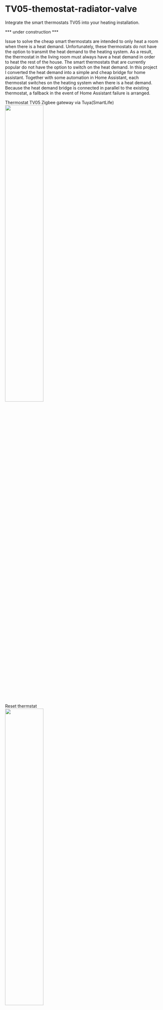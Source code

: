 # TV05-themostat-radiator-valve
Integrate the smart thermostats TV05 into your heating installation.

*** under construction ***

Issue to solve
the cheap smart thermostats are intended to only heat a room when there is a heat demand. Unfortunately, these thermostats do not have the option to transmit the heat demand to the heating system. As a result, the thermostat in the living room must always have a heat demand in order to heat the rest of the house.
The smart thermostats that are currently popular do not have the option to switch on the heat demand. In this project I converted the heat demand into a simple and cheap bridge for home assistant.
Together with some automation in Home Assistant, each thermostat switches on the heating system when there is a heat demand. Because the heat demand bridge is connected in parallel to the existing thermostat, a fallback in the event of Home Assistant failure is arranged.

Thermostat TV05 Zigbee gateway via Tuya(SmartLife)<BR>
<img src="https://github.com/ltvanderkrogt/TV05-themostat-radiator-valve/blob/c7f54a1b874992f7f603850454003c33be9d03da/img/TV05%20set.png" width=50% height=50%><BR>
<BR>
Reset thermstat  <BR>
<img src="https://github.com/ltvanderkrogt/TV05-themostat-radiator-valve/blob/1f28e88d8415bf406c4c3055466fb719f4e4e0e6/img/Reset.jpeg" width=50% height=50%><BR>
Beware: reset only works if display is on! <BR>
<BR> 

Error codes <BR> 
<img src="https://github.com/ltvanderkrogt/TV05-themostat-radiator-valve/blob/1f28e88d8415bf406c4c3055466fb719f4e4e0e6/img/Error_Codes.jpeg" width=50% height=50%><BR>
<BR> 


Automation architecture <BR>

<img src="https://github.com/ltvanderkrogt/TV05-themostat-radiator-valve/blob/f431a33d6fe4b762c81e91892cad0b628bcf2a17/img/Pelikaan.png" width=90% height=90%><BR>
<BR>
The heat demand bridge <BR>
<img src="https://github.com/ltvanderkrogt/TV05-themostat-radiator-valve/blob/main/img/Relay%20module%20ESP8266.png" width=25% height=25%><BR>

Script ESPHome yaml<br>

```yaml
esphome:
  name: cv-warmtevraag
  friendly_name: cv-warmtevraag

esp8266:
  board: esp01_1m

# Enable logging
logger:

# Enable Home Assistant API
api:
  encryption:
    key: "********************************************"

ota:
  password: "*********************************"

wifi:
  ssid: !secret wifi_ssid
  password: !secret wifi_password

  # Enable fallback hotspot (captive portal) in case wifi connection fails
  ap:
    ssid: "Cv-Warmtevraag Fallback Hotspot"
    password: "***********"

captive_portal:
  
output:
  - platform: esp8266_pwm
    pin: GPIO2
    id: onboard_led

light:
  - platform: monochromatic
    name: "Onboard LED"
    output: onboard_led

switch:
  - platform: gpio
    name: "Relay"
    pin: GPIO0
```
<BR>
Automation yaml for each thermostat<BR>

Trigger: This automation is triggered by a state change in the entity climate.hal. It means that the automation will be executed whenever the state of the specified thermostat (climate.hal) changes.

Actions
Execute Script:

Invokes script heat demand

Conditional Actions: for test only

The script includes a conditional block (if) that checks whether the current temperature of the thermostat (climate.hal) is less than the target temperature.
If the condition is true:
Sends a notification to a mobile app stating that the thermostat has a warmth demand. It includes information about the current and target temperatures.
If the condition is false:
Sends a notification to a mobile app stating that the thermostat does not have a warmth demand. It includes information about the current and target temperatures.
Enabled:

The enabled: false statement indicates that this automation is currently disabled. If you want it to be active, you can set enabled: true.<BR>
```yaml
alias: Thermostaat hal temp verandering
description: Thermostaat hal temp verandering
trigger:
  - platform: state
    entity_id:
      - climate.hal
condition: []
action:
  - service: script.1702503879842
    data: {}
  - if:
      - condition: template
        value_template: >-
          {{ state_attr('climate.hal', 'current_temperature') <
          state_attr('climate.hal', 'temperature') }}
    then:
      - service: notify.mobile_app_iphone_rwn1w3gf6k
        data:
          message: >-
            Thermostaat hal warmtevraag aan. Nu 
            {{state_attr('climate.hal','current_temperature') }} ºC ingesteld op
            {{    state_attr('climate.hal','temperature')}} ºC.
    else:
      - service: notify.mobile_app_iphone_rwn1w3gf6k
        data:
          message: >-
            Thermostaat hal warmtevraag uit. Nu 
            {{state_attr('climate.hal','current_temperature') }} ºC ingesteld op
            {{    state_attr('climate.hal','temperature')}} ºC.
    enabled: false
mode: single
```

Script heat demand <BR>

No Warmth Demand (First Branch):

Conditions:
An AND condition is used to check if all the specified thermostats have their current temperature greater than or equal to the target temperature.
Sequence:
For test only: Sends a notification to a mobile app, stating that thermostats have no warmth demand.
Turns OFF the heat demand bridge switch

Warmth Demand Detected (Second Branch):

Conditions:
An OR condition is used to check if any of the specified thermostats have their current temperature less than the target temperature.
Sequence:
For test only: Sends a notification to a mobile app, stating the number of thermostats that have a warmth demand. The count is based on the number of thermostats with the current temperature less than the target temperature.
Turns ON the heat demand bridge switch

```yaml
alias: Warmtevraag
sequence:
  - choose:
      - conditions:
          - condition: and
            conditions:
              - condition: template
                value_template: >-
                  {{ state_attr('climate.hal', 'current_temperature') >=
                  state_attr('climate.hal', 'temperature') }}
              - condition: template
                value_template: >-
                  {{ state_attr('climate.vincent', 'current_temperature') >=
                  state_attr('climate.vincent', 'temperature') }}
              - condition: template
                value_template: >-
                  {{ state_attr('climate.thermostaat_voorkamer',
                  'current_temperature') >=
                  state_attr('climate.thermostaat_voorkamer', 'temperature') }}
              - condition: template
                value_template: >-
                  {{ state_attr('climate.julia', 'current_temperature') >=
                  state_attr('climate.julia', 'temperature') }}
              - condition: template
                value_template: >-
                  {{ state_attr('climate.werkkamer', 'current_temperature') >=
                  state_attr('climate.werkkamer', 'temperature') }}
              - condition: template
                value_template: >-
                  {{ state_attr('climate.thermostaat_haardkamer',
                  'current_temperature') >=
                  state_attr('climate.thermostaat_haardkamer', 'temperature') }}
              - condition: template
                value_template: >-
                  {{ state_attr('climate.logeer', 'current_temperature') >=
                  state_attr('climate.logeer', 'temperature') }}
        sequence:
          - service: notify.mobile_app_iphone_rwn1w3gf6k
            data:
              message: Thermostaten hebben geen warmtevraag.
            enabled: false
          - type: turn_off
            device_id: 35f12613a862ddb2f36de40e6771fdd1
            entity_id: af4924c232cc8f702d298610b3a05315
            domain: switch
      - conditions:
          - condition: or
            conditions:
              - condition: template
                value_template: >-
                  {{ state_attr('climate.hal', 'current_temperature') <
                  state_attr('climate.hal', 'temperature') }}
              - condition: template
                value_template: >-
                  {{ state_attr('climate.vincent', 'current_temperature') <
                  state_attr('climate.vincent', 'temperature') }}
              - condition: template
                value_template: >-
                  {{ state_attr('climate.thermostaat_voorkamer',
                  'current_temperature') <
                  state_attr('climate.thermostaat_voorkamer', 'temperature') }}
              - condition: template
                value_template: >-
                  {{ state_attr('climate.thermostaat_haardkamer',
                  'current_temperature') <
                  state_attr('climate.thermostaat_haardkamer', 'temperature') }}
              - condition: template
                value_template: >-
                  {{ state_attr('climate.julia', 'current_temperature') <
                  state_attr('climate.julia', 'temperature') }}
              - condition: template
                value_template: >-
                  {{ state_attr('climate.werkkamer', 'current_temperature') <
                  state_attr('climate.werkkamer', 'temperature') }}
              - condition: template
                value_template: >-
                  {{ state_attr('climate.logeer', 'current_temperature') <
                  state_attr('climate.logeer', 'temperature') }}
        sequence:
          - service: notify.mobile_app_iphone_rwn1w3gf6k
            data:
              message: >
                {%- set active_thermostats = namespace(count=0) -%} {%- for
                entity_id in [
                  'climate.hal', 'climate.vincent', 'climate.thermostaat_voorkamer',
                  'climate.thermostaat_haardkamer', 'climate.julia', 'climate.logeer', 'climate.werkkamer'
                ] -%}
                  {%- set current_temp = state_attr(entity_id, 'current_temperature') -%}
                  {%- set target_temp = state_attr(entity_id, 'temperature') -%}
                  {%- set thermostat_status = 'ON' if current_temp < target_temp else 'OFF' -%}
                  {%- if thermostat_status == 'ON' -%}
                    {%- set active_thermostats.count = active_thermostats.count + 1 -%}
                  {%- endif -%}

                {%- endfor -%} Ten minste {{ active_thermostats.count }}
                thermostaten hebben warmtevraag.
            enabled: false
          - type: turn_on
            device_id: 35f12613a862ddb2f36de40e6771fdd1
            entity_id: af4924c232cc8f702d298610b3a05315
            domain: switch
mode: single
```

Issues<BR> 
Holiday temperature: periode must be set! I set the periode to 10 years. <BR>
Reset at the knob only works if display is on! <BR> 
Don't forget to change the default schedule. <BR> 

